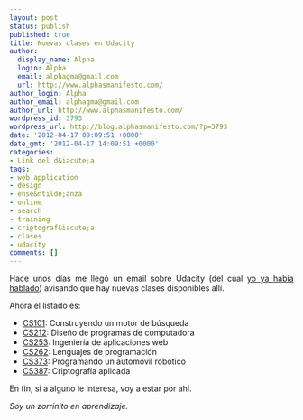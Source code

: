 ```yaml
---
layout: post
status: publish
published: true
title: Nuevas clases en Udacity
author:
  display_name: Alpha
  login: Alpha
  email: alphagma@gmail.com
  url: http://www.alphasmanifesto.com/
author_login: Alpha
author_email: alphagma@gmail.com
author_url: http://www.alphasmanifesto.com/
wordpress_id: 3793
wordpress_url: http://blog.alphasmanifesto.com/?p=3793
date: '2012-04-17 09:09:51 +0000'
date_gmt: '2012-04-17 14:09:51 +0000'
categories:
- Link del d&iacute;a
tags:
- web application
- design
- ense&ntilde;anza
- online
- search
- training
- criptograf&iacute;a
- clases
- udacity
comments: []
---
```

<p style="text-align: justify;">Hace unos d&iacute;as me lleg&oacute; un email sobre Udacity (del cual <a href="https://blog.alphasmanifesto.com/2012/01/31/udacity/">yo ya hab&iacute;a hablado</a>) avisando que hay nuevas clases disponibles all&iacute;.</p>
<p style="text-align: justify;">Ahora el listado es:</p>
<ul style="text-align: justify;">
<li><a href="http://www.udacity.com/overview/Course/cs101/CourseRev/apr2012">CS101</a>: Construyendo un motor de b&uacute;squeda</li>
<li><a href="http://www.udacity.com/overview/Course/cs212/CourseRev/apr2012">CS212</a>: Dise&ntilde;o de programas de computadora</li>
<li><a href="http://www.udacity.com/overview/Course/cs253/CourseRev/apr2012">CS253</a>: Ingenier&iacute;a de aplicaciones web</li>
<li><a href="http://www.udacity.com/overview/Course/cs262/CourseRev/apr2012">CS262</a>: Lenguajes de programaci&oacute;n</li>
<li><a href="http://www.udacity.com/overview/Course/cs373/CourseRev/apr2012">CS373</a>: Programando un autom&oacute;vil rob&oacute;tico</li>
<li><a href="http://www.udacity.com/overview/Course/cs387/CourseRev/apr2012">CS387</a>: Criptograf&iacute;a aplicada</li>
</ul>
<p style="text-align: justify;">En fin, si a alguno le interesa, voy a estar por ah&iacute;.</p>
<p style="text-align: justify;"><em>Soy un zorrinito en aprendizaje.</em></p>
